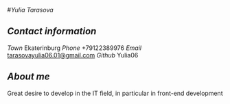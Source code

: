 #_Yulia Tarasova_
## _Contact information_
_Town_ Ekaterinburg
_Phone_ +79122389976
_Email_ tarasovayulia06.01@gmail.com
_Github_ Yulia06
## _About me_
Great desire to develop in the IT field, in particular in front-end development
